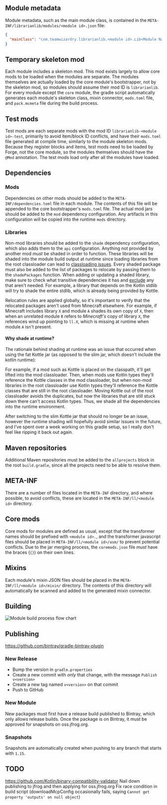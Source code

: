 ## Module metadata
Module metadata, such as the main module class, is contained in the `META-INF/librarianlib/modules/<module id>.json` file:
```json
{
  "mainClass": "com.teamwizardry.librarianlib.<module id>.Lib<Module Name>Module"
}
```

## Temporary skeleton mod
Each module includes a skeleton mod. This mod exists largely to allow core mods to be loaded when the modules are 
separate. The modules themselves are actually loaded by the core module's bootstrapper, not by the skeleton mod, so 
modules should assume their mod ID is `librarianlib`. For every module except the `core` module, the gradle script 
automatically generates each module's skeleton class, mixin connector, `mods.toml` file, and `pack.mcmeta` file during 
the build process. 

## Test mods 
Test mods are each separate mods with the mod ID `librarianlib-<module id>-test`, primarily to avoid item/block ID 
conflicts, and have their `mods.toml` file generated at compile time, similarly to the module skeleton mods. Because 
they register blocks and items, test mods need to be loaded by Forge, not the core module, so the modules themselves 
should have the `@Mod` annotation. The test mods load only after all the modules have loaded.

## Dependencies
### Mods
Dependencies on other mods should be added to the `META-INF/dependencies.toml` file in each module. The contents of this 
file will be appended to the core bootstrapper's `mods.toml` file. The actual mod jars should be added to the `mod` 
dependency configuration. Any artifacts in this configuration will be copied into the runtime `mods` directory.

### Libraries
Non-mod libraries should be added to the `shade` dependency configuration, which also adds them to the `api` 
configuration. Anything not provided by another mod _must_ be shaded in order to function. These libraries will be 
shaded into the module build output at runtime since loading libraries from the root classloader can lead to 
[classloading issues](#shading-at-runtime). Every shaded package must also be added to the list of packages to 
relocate by passing them to the `shadePackages` function. When adding or updating a shaded library, make sure to check
what transitive dependencies it has and [exclude](https://docs.gradle.org/current/userguide/dependency_downgrade_and_exclude.html#sec:excluding-transitive-deps)
any that aren't needed. For example, a library that depends on the Kotlin stdlib will try to shade the entire stdlib,
which is already being provided by Kottle. 

Relocation rules are applied globally, so it's important to verify that the relocated packages aren't used from 
Minecraft elsewhere. For example, if Minecraft includes library `X` and module `A` shades its own copy of `X`, then 
when an unrelated module `B` refers to _Minecraft's_ copy of library `X`, the references wind up pointing to `ll.X`, 
which is missing at runtime when module `A` isn't present.

#### <a name="shading-at-runtime"></a>Why shade at runtime?
The rationale behind shading at runtime was an issue that occurred when using the fat Kottle jar (as opposed to the slim
jar, which doesn't include the kotlin runtime):

For example, if a mod such as Kottle is placed on the classpath, it'll get lifted into the mod classloader. Then, when 
mods use Kotlin types they'll reference the Kottle classes in the mod classloader, but when non-mod libraries in the 
root classloader use Kotlin types they'll reference the Kottle classes that are still in the root classloader. Moving 
Kottle out of the root classloader avoids the duplicates, but now the libraries that are still stuck down there can't
access Kotlin types. Thus, we shade all the dependencies into the runtime environment.

After switching to the slim Kottle jar that should no longer be an issue, however the runtime shading will hopefully 
avoid similar issues in the future, and I've spent over a week working on this gradle setup, so I really don't feel like 
ripping it back out again.

## Maven repositories
Additional Maven repositories must be added to the `allprojects` block in the root `build.gradle`, since all the 
projects need to be able to resolve them.

## META-INF
There are a number of files located in the `META-INF` directory, and where possible, to avoid conflicts, these are 
located in the `META-INF/ll/<module id>` directory. 

## Core mods
Core mods for modules are defined as usual, except that the transformer names should be prefixed with `<module id>.`, 
and the transformer javascript files should be placed in `META-INF/ll/<module id>/asm/` to prevent potential 
conflicts. Due to the jar merging process, the `coremods.json` file _must_ have the braces (`{}`) on their own lines.

## Mixins
Each module's mixin JSON files should be placed in the `META-INF/ll/<module id>/mixin/` directory. The contents of this
directory will automatically be scanned and added to the generated mixin connector.

## Building

![Module build process flow chart](https://raw.github.com/TeamWizardry/LibrarianLib/1.15/gradle/module_build.png)

## Publishing
https://github.com/bintray/gradle-bintray-plugin

### New Release
- Bump the version in `gradle.properties`
- Create a new commit with *only* that change, with the message `Publish v<version>`
- Create a new tag named `v<version>` on that commit
- Push to GitHub

### New Module
New packages must first have a release build published to Bintray, which only allows release builds. Once the package is
on Bintray, it must be approved for snapshots on oss.jfrog.org. 

### Snapshots
Snapshots are automatically created when pushing to any branch that starts with `1.15`.

## TODO
https://github.com/Kotlin/binary-compatibility-validator
Nail down publishing to jfrog and then applying for oss.jfrog.org
Fix race condition in build script (downloadMcpConfig occasionally fails, saying `Cannot get property 'outputs' on null object`)

